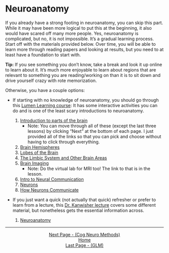 # Neuroanatomy

If you already have a strong footing in neuroanatomy, you can skip this part. While it may have been more logical to put this at the beginning, it also would have scared off many more people. Yes, neuroanatomy is complicated, but no, it is not impossible. It’s a gradual learning process. Start off with the materials provided below. Over time, you will be able to learn more through reading papers and looking at results, but you need to at least have a foundation to start with.

**Tip:** If you see something you don’t know, take a break and look it up online to learn about it. It’s much more enjoyable to learn about regions that are relevant to something you are reading/working on than it is to sit down and drive yourself crazy with rote memorization. 

Otherwise, you have a couple options:
- If starting with no knowledge of neuroanatomy, you should go through this [Lumen Learning course](https://courses.lumenlearning.com/): It has some interactive activities you can do and is one of the least scary introductions to neuroanatomy.
  1. [Introduction to parts of the brain](https://courses.lumenlearning.com/introduction-to-parts-of-the-brain)
     - Note: You can move through all of these (except the last three lessons) by clicking “Next” at the bottom of each page. I just provided all of the links so that you can pick and choose without having to click through everything.
  2. [Brain Hemispheres](https://courses.lumenlearning.com/brain-hemispheres)
  3. [Lobes of the Brain](https://courses.lumenlearning.com/lobes-of-the-brain)
  4. [The Limbic System and Other Brain Areas](https://courses.lumenlearning.com/the-limbic-system-and-other-brain-areas)
  5. [Brain Imaging](https://courses.lumenlearning.com/brain-imaging)
     - Note: Do the virtual lab for MRI too! The link to that is in the lesson.
  6. [Intro to Neural Communication](https://courses.lumenlearning.com/intro-to-neural-communication)
  7. [Neurons](https://courses.lumenlearning.com/neurons)
  8. [How Neurons Communicate](https://courses.lumenlearning.com/how-neurons-communicate)

- If you just want a quick (not actually that quick) refresher or prefer to learn from a lecture, this [Dr. Kanwisher lecture](https://www.youtube.com/watch?v=neuroanatomy) covers some different material, but nonetheless gets the essential information across.
  1. [Neuroanatomy](https://www.youtube.com/watch?v=neuroanatomy)

 
 ------------------------------------------------------------------------------------------------
<div align="center"; margin-top="10px">
  <a href="methods.md">Next Page - (Cog Neuro Methods) </a>
</div>

<div align="center"; margin-top="10px">
  <a href="README.md">Home</a>
</div>

<div align="center"; margin-top="10px">
  <a href="glm.md">Last Page - (GLM)</a>
</div>
